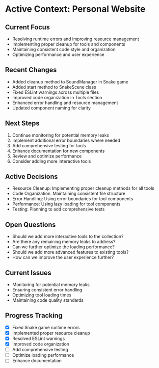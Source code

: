 # Active Context: Personal Website

## Current Focus
- Resolving runtime errors and improving resource management
- Implementing proper cleanup for tools and components
- Maintaining consistent code style and organization
- Optimizing performance and user experience

## Recent Changes
- Added cleanup method to SoundManager in Snake game
- Added start method to SnakeScene class
- Fixed ESLint warnings across multiple files
- Improved code organization in Tools section
- Enhanced error handling and resource management
- Updated component naming for clarity

## Next Steps
1. Continue monitoring for potential memory leaks
2. Implement additional error boundaries where needed
3. Add comprehensive testing for tools
4. Enhance documentation for new components
5. Review and optimize performance
6. Consider adding more interactive tools

## Active Decisions
- Resource Cleanup: Implementing proper cleanup methods for all tools
- Code Organization: Maintaining consistent file structure
- Error Handling: Using error boundaries for tool components
- Performance: Using lazy loading for tool components
- Testing: Planning to add comprehensive tests

## Open Questions
- Should we add more interactive tools to the collection?
- Are there any remaining memory leaks to address?
- Can we further optimize the loading performance?
- Should we add more advanced features to existing tools?
- How can we improve the user experience further?

## Current Issues
- Monitoring for potential memory leaks
- Ensuring consistent error handling
- Optimizing tool loading times
- Maintaining code quality standards

## Progress Tracking
- [x] Fixed Snake game runtime errors
- [x] Implemented proper resource cleanup
- [x] Resolved ESLint warnings
- [x] Improved code organization
- [ ] Add comprehensive testing
- [ ] Optimize loading performance
- [ ] Enhance documentation
